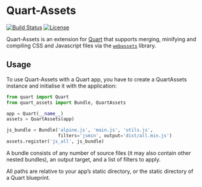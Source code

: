 # Quart-Assets

[![Build Status](https://github.com/sgerrand/quart-assets/actions/workflows/build.yml/badge.svg?branch=main)](https://github.com/sgerrand/quart-assets/actions/workflows/build.yml)
[![License](https://img.shields.io/badge/License-BSD%202--Clause-blue.svg)](https://opensource.org/licenses/BSD-2-Clause)

Quart-Assets is an extension for [Quart][quart] that supports merging,
minifying and compiling CSS and Javascript files via the
[`webassets`][webassets] library.

## Usage

To use Quart-Assets with a Quart app, you have to create a QuartAssets
instance and initialise it with the application:

```python
from quart import Quart
from quart_assets import Bundle, QuartAssets

app = Quart(__name__)
assets = QuartAssets(app)

js_bundle = Bundle('alpine.js', 'main.js', 'utils.js',
                   filters='jsmin', output='dist/all.min.js')
assets.register('js_all', js_bundle)
```

A bundle consists of any number of source files (it may also contain other
nested bundles), an output target, and a list of filters to apply.

All paths are relative to your app’s static directory, or the static directory of a Quart blueprint.


[quart]: https://quart.palletprojects.com
[webassets]: https://webassets.readthedocs.io
